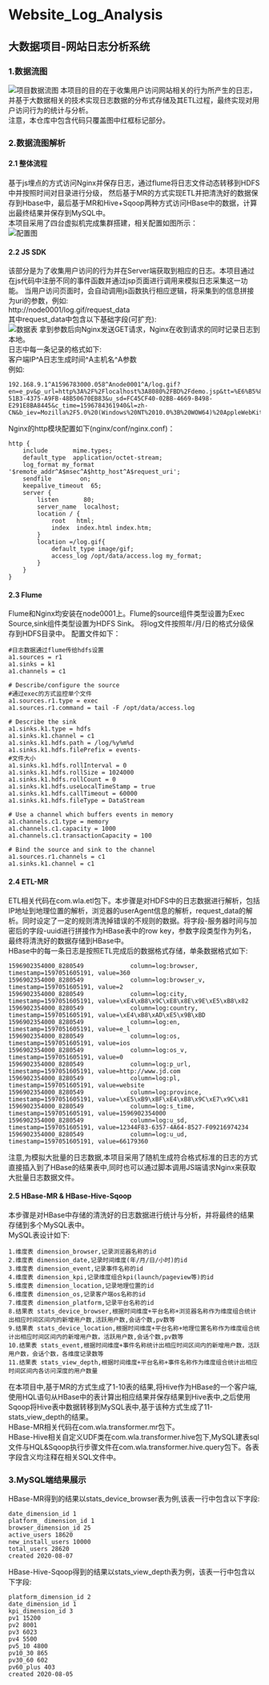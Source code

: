 # Website_Log_Analysis
## 大数据项目-网站日志分析系统
### 1.数据流图
![项目数据流图](https://github.com/liuwencong666/Website_Log_Analysis/blob/master/pics/项目数据流图.jpg) 
本项目的目的在于收集用户访问网站相关的行为所产生的日志，并基于大数据相关的技术实现日志数据的分布式存储及其ETL过程，最终实现对用户访问行为的统计与分析。<br>
注意，本仓库中包含代码只覆盖图中红框标记部分。<br>
### 2.数据流图解析
#### 2.1 整体流程<br>
基于js埋点的方式访问Nginx并保存日志，通过flume将日志文件动态转移到HDFS中并按照时间对目录进行分级，
然后基于MR的方式实现ETL并把清洗好的数据保存到Hbase中，最后基于MR和Hive+Sqoop两种方式访问HBase中的数据，计算出最终结果并保存到MySQL中。<br>
本项目采用了四台虚拟机完成集群搭建，相关配置如图所示：<br>
![配置图](https://github.com/liuwencong666/Website_Log_Analysis/blob/master/pics/配置图.jpg) 

#### 2.2 JS SDK
该部分是为了收集用户访问的行为并在Server端获取到相应的日志。本项目通过在js代码中注册不同的事件函数并通过jsp页面进行调用来模拟日志采集这一功能。
当用户访问页面时，会自动调用js函数执行相应逻辑，将采集到的信息拼接为uri的参数，例如: <br>
    http://node0001/log.gif/request_data <br>
其中request_data中包含以下基础字段(可扩充):<br>
![数据表](https://github.com/liuwencong666/Website_Log_Analysis/blob/master/pics/数据表格.jpg) 
拿到参数后向Nginx发送GET请求，Nginx在收到请求的同时记录日志到本地。<br>
日志中每一条记录的格式如下:<br>
客户端IP^A日志生成时间^A主机名^A参数<br>
例如:<br>
```
192.168.9.1^A1596783000.058^Anode0001^A/log.gif?en=e_pv&p_url=http%3A%2F%2Flocalhost%3A8080%2FBD%2Fdemo.jsp&tt=%E6%B5%8B%E8%AF%95%E9%A1%B5%E9%9D%A24&ver=1&pl=website&sdk=js&u_ud=7A6D4638-51B3-4375-A9FB-48B50670EB83&u_sd=FC45CF40-02BB-4669-B498-E291E8BA8445&c_time=1596784361940&l=zh-CN&b_iev=Mozilla%2F5.0%20(Windows%20NT%2010.0%3B%20WOW64)%20AppleWebKit%2F537.36%20(KHTML%2C%20like%20Gecko)%20Chrome%2F78.0.3904.108%20Safari%2F537.36&b_rst=1920*1080
```
Nginx的http模块配置如下(nginx/conf/nginx.conf)：
```
http {
    include       mime.types;
    default_type  application/octet-stream;
    log_format my_format '$remote_addr^A$msec^A$http_host^A$request_uri';
    sendfile        on;
    keepalive_timeout  65;
    server {
        listen       80;
        server_name  localhost;
        location / {
            root   html;
            index  index.html index.htm;
        }
        location =/log.gif{
            default_type image/gif;
            access_log /opt/data/access.log my_format;
        }
	}
}
```

#### 2.3 Flume
Flume和Nginx均安装在node0001上。Flume的source组件类型设置为Exec Source,sink组件类型设置为HDFS Sink。 将log文件按照年/月/日的格式分级保存到HDFS目录中。
配置文件如下：
```
#日志数据通过flume传给hdfs设置
a1.sources = r1
a1.sinks = k1
a1.channels = c1

# Describe/configure the source
#通过exec的方式监控单个文件
a1.sources.r1.type = exec
a1.sources.r1.command = tail -F /opt/data/access.log

# Describe the sink
a1.sinks.k1.type = hdfs
a1.sinks.k1.channel = c1
a1.sinks.k1.hdfs.path = /log/%y%m%d
a1.sinks.k1.hdfs.filePrefix = events-
#文件大小
a1.sinks.k1.hdfs.rollInterval = 0
a1.sinks.k1.hdfs.rollSize = 1024000
a1.sinks.k1.hdfs.rollCount = 0
a1.sinks.k1.hdfs.useLocalTimeStamp = true
a1.sinks.k1.hdfs.callTimeout = 60000
a1.sinks.k1.hdfs.fileType = DataStream

# Use a channel which buffers events in memory
a1.channels.c1.type = memory
a1.channels.c1.capacity = 1000
a1.channels.c1.transactionCapacity = 100

# Bind the source and sink to the channel
a1.sources.r1.channels = c1
a1.sinks.k1.channel = c1
```
#### 2.4 ETL-MR
ETL相关代码在com.wla.etl包下。本步骤是对HDFS中的日志数据进行解析，包括IP地址到地理位置的解析，浏览器的userAgent信息的解析，request_data的解析。同时设定了一定的规则清洗掉错误的不规则的数据。将字段-服务器时间与加密后的字段-uuid进行拼接作为HBase表中的row key，参数字段类型作为列名，最终将清洗好的数据存储到HBase中。<br>
HBase中的每一条日志是按照ETL完成后的数据格式存储，单条数据格式如下:<br>
```
1596902354000_8280549             column=log:browser, timestamp=1597051605191, value=360                                         
1596902354000_8280549             column=log:browser_v, timestamp=1597051605191, value=2                                         
1596902354000_8280549             column=log:city, timestamp=1597051605191, value=\xE4\xB8\x9C\xE8\x8E\x9E\xE5\xB8\x82           
1596902354000_8280549             column=log:country, timestamp=1597051605191, value=\xE4\xB8\xAD\xE5\x9B\xBD                     
1596902354000_8280549             column=log:en, timestamp=1597051605191, value=e_l                                               
1596902354000_8280549             column=log:os, timestamp=1597051605191, value=ios                                               
1596902354000_8280549             column=log:os_v, timestamp=1597051605191, value=0                                               
1596902354000_8280549             column=log:p_url, timestamp=1597051605191, value=http://www.jd.com                             
1596902354000_8280549             column=log:pl, timestamp=1597051605191, value=website                                           
1596902354000_8280549             column=log:province, timestamp=1597051605191, value=\xE5\xB9\xBF\xE4\xB8\x9C\xE7\x9C\x81       
1596902354000_8280549             column=log:s_time, timestamp=1597051605191, value=1596902354000                                 
1596902354000_8280549             column=log:u_sd, timestamp=1597051605191, value=12344F83-6357-4A64-8527-F09216974234           
1596902354000_8280549             column=log:u_ud, timestamp=1597051605191, value=66179360
```
注意,为模拟大批量的日志数据,本项目采用了随机生成符合格式标准的日志的方式直接插入到了HBase的结果表中,同时也可以通过脚本调用JS端请求Nginx来获取大批量日志数据文件。
#### 2.5 HBase-MR & HBase-Hive-Sqoop
本步骤是对HBase中存储的清洗好的日志数据进行统计与分析，并将最终的结果存储到多个MySQL表中。<br>
MySQL表设计如下:<br>
```
1.维度表 dimension_browser,记录浏览器名称的id
2.维度表 dimension_date,记录时间维度(年/月/日/小时)的id
3.维度表 dimension_event,记录事件名称的id
4.维度表 dimension_kpi,记录维度组合kpi(launch/pageview等)的id
5.维度表 dimension_location,记录地理位置的id
6.维度表 dimension_os,记录客户端os名称的id
7.维度表 dimension_platform,记录平台名称的id
8.结果表 stats_device_browser,根据时间维度+平台名称+浏览器名称作为维度组合统计出相应时间区间内的新增用户数,活跃用户数,会话个数,pv数等
9.结果表 stats_device_location,根据时间维度+平台名称+地理位置名称作为维度组合统计出相应时间区间内的新增用户数，活跃用户数,会话个数,pv数等
10.结果表 stats_event,根据时间维度+事件名称统计出相应时间区间内的新增用户数，活跃用户数，会话个数，各维度记录数等
11.结果表 stats_view_depth,根据时间维度+平台名称+事件名称作为维度组合统计出相应时间区间内各访问深度的用户数量
```
在本项目中,基于MR的方式生成了1-10表的结果,将Hive作为HBase的一个客户端,使用HQL语句从HBase中的表计算出相应结果并保存结果到Hive表中,之后使用Sqoop将Hive表中数据转移到MySQL表中,基于该种方式生成了11-stats_view_depth的结果。<br>
HBase-MR相关代码在com.wla.transformer.mr包下。<br>
HBase-Hive相关自定义UDF类在com.wla.transformer.hive包下,MySQL建表sql文件与HQL&Sqoop执行步骤文件在com.wla.transformer.hive.query包下。各表字段含义均注释在相关SQL文件中。<br>
### 3.MySQL端结果展示
HBase-MR得到的结果以stats_device_browser表为例,该表一行中包含以下字段:<br>
```
date_dimension_id 1
platform_ dimension_id 1
browser_dimension_id 25
active_users 18620
new_install_users 10000
total_users 28620
created 2020-08-07
```
HBase-Hive-Sqoop得到的结果以stats_view_depth表为例，该表一行中包含以下字段:<br>
```
platform_dimension_id 2
date_dimension_id 1
kpi_dimension_id 3
pv1 15200
pv2 8001
pv3 6023
pv4 5500
pv5_10 4800
pv10_30 865
pv30_60 602
pv60_plus 403
created 2020-08-05
```





